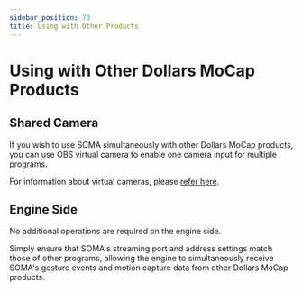```yaml
---
sidebar_position: 70
title: Using with Other Products
---
```


# Using with Other Dollars MoCap Products

## Shared Camera

If you wish to use SOMA simultaneously with other Dollars MoCap products, you can use OBS virtual camera to enable one camera input for multiple programs.

For information about virtual cameras, please [refer here](/Dollars-MONO/sharecam).

## Engine Side

No additional operations are required on the engine side.

Simply ensure that SOMA's streaming port and address settings match those of other programs, allowing the engine to simultaneously receive SOMA's gesture events and motion capture data from other Dollars MoCap products.
